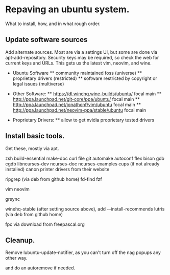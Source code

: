 # Repaving an ubuntu system.

What to install, how, and in what rough order.

## Update software sources

Add alternate sources. Most are via a settings UI, but some are
done via apt-add-repository. Security keys may be required, so
check the web for current keys and URLs. This gets us the latest
vim, neovim, and wine.

* Ubuntu Software
** community maintained foss (universe)
** proprietary drivers (restricted)
** software restricted by copyright or legal issues (multiverse)

* Other Software:
** https://dl.winehq.wine-builds/ubuntu/ focal main
** http://ppa.launchpad.net/git-core/ppa/ubuntu/ focal main
** http://ppa.launchpad.net/jonathonf/vim/ubuntu focal main
** http://ppa.launchpad.net/neovim-ppa/stable/ubuntu focal main

* Proprietary Drivers:
** allow to get nvidia proprietary tested drivers

## Install basic tools.

Get these, mostly via apt.

zsh
build-essential
make-doc
curl
file
git
automake
autoconf
flex
bison
gdb
cgdb
libncurses-dev
ncurses-doc
ncurses-examples
cups (if not already installed)
canon printer drivers from their website

ripgrep (via deb from github home)
fd-find
fzf

vim
neovim

grsync

winehq-stable (after setting source above), add --install-recommends
lutris (via deb from github home)

fpc via download from freepascal.org

## Cleanup.

Remove lubuntu-update-notifier, as you can't turn off the
nag popups any other way.

and do an autoremove if needed.

